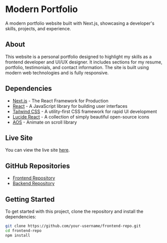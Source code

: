 # Modern Portfolio

A modern portfolio website built with Next.js, showcasing a developer's skills, projects, and experience.

## About

This website is a personal portfolio designed to highlight my skills as a frontend developer and UI/UX designer. It includes sections for my resume, portfolio, testimonials, and contact information. The site is built using modern web technologies and is fully responsive.

## Dependencies

- [Next.js](https://nextjs.org/) - The React Framework for Production
- [React](https://reactjs.org/) - A JavaScript library for building user interfaces
- [Tailwind CSS](https://tailwindcss.com/) - A utility-first CSS framework for rapid UI development
- [Lucide React](https://lucide.dev/) - A collection of simply beautiful open-source icons
- [AOS](https://michalsnik.github.io/aos/) - Animate on scroll library

## Live Site

You can view the live site [here](https://your-live-site-url.com).

## GitHub Repositories

- [Frontend Repository](https://github.com/your-username/frontend-repo)
- [Backend Repository](https://github.com/your-username/backend-repo)

## Getting Started

To get started with this project, clone the repository and install the dependencies:

```sh
git clone https://github.com/your-username/frontend-repo.git
cd frontend-repo
npm install

```
